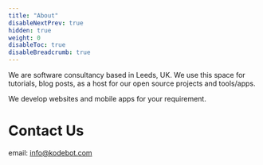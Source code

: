 ```yaml
---
title: "About"
disableNextPrev: true
hidden: true
weight: 0
disableToc: true
disableBreadcrumb: true
---
```



We are software consultancy based in Leeds, UK. We use this space for tutorials, blog posts, as a host for our open source projects and tools/apps.

We develop websites and mobile apps for your requirement.

# Contact Us
email: [info@kodebot.com](mailto:info@kodebot.com)